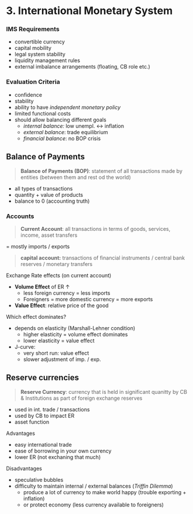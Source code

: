 # 3. International Monetary System

### IMS Requirements

- convertible currency
- capital mobility
- legal system stability
- liquidity management rules
- external imbalance arrangements (floating, CB role etc.)



### Evaluation Criteria

- confidence
- stability
- ability to have *independent monetary policy*
- limited functional costs
- should allow balancing different goals
  - *internal balance:* low unempl. <-> inflation
  - *external balance*: trade equilibrium
  - *financial balance*: no BOP crisis 



## Balance of Payments

> **Balance of Payments (BOP)**: statement of all transactions made by entities (between them and rest od the world)

- all types of transactions
- quantity + value of products
- balance to 0 (accounting truth)



### Accounts

> **Current Account**: all transactions in terms of goods, services, income, asset transfers

= mostly imports / exports

> **capital account:** transactions of financial instruments / central bank reserves / monetary transfers



Exchange Rate effects (on current account)

- **Volume Effect** of ER ↑
  -  less foreign currency = less imports
  - Foreigners = more domestic currency = more exports
- **Value Effect**: relative price of the good



Which effect dominates?

- depends on elasticity (Marshall-Lehner condition)
  - higher elasticity = volume effect dominates
  - lower elasticity = value effect
- J-curve:
  - very short run: value effect
  - slower adjustment of imp. / exp.



## Reserve currencies

> **Reserve Currency**: currency that is held in significant quanitty by CB & Institutions as part of foreign exchange reserves

- used in int. trade / transactions
- used by CB to impact ER
- asset function



Advantages

- easy international trade
- ease of borrowing in your own currency
- lower ER (not exchaning that much)



Disadvantages

- speculative bubbles
- difficulty to maintain internal / external balances (*Triffin Dilemma*)
  - produce a lot of currency to make world happy (trouble exporting + inflation)
  - or protect economy (less currency available to foreigners)



